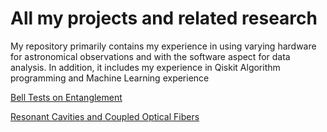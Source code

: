 # All my projects and related research
My repository primarily contains my experience in using varying hardware for astronomical observations and with the software aspect for data analysis. In addition, it includes my experience in Qiskit Algorithm programming and Machine Learning experience

[Bell Tests on Entanglement](https://shashankd95.github.io/shashankd95/Entangled_Photons_and_Bell_State_Inequality.pdf)

[Resonant Cavities and Coupled Optical Fibers](https://shashankd95.github.io/shashank95/Optical_Fiber_and_Cavities.pdf)


